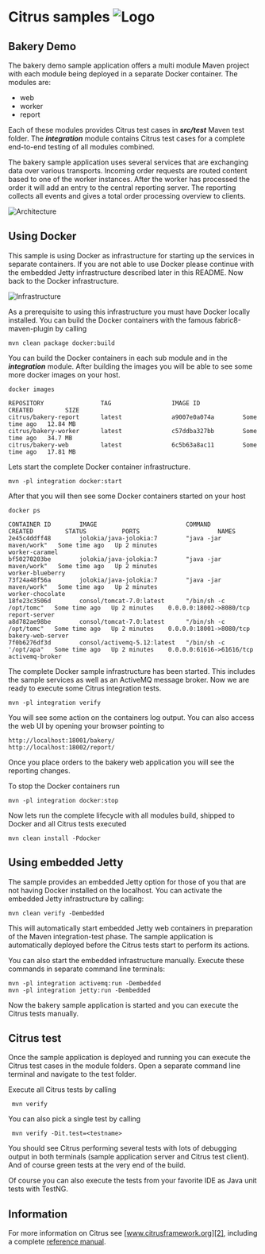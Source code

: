Citrus samples ![Logo][1]
==============

Bakery Demo
---------

The bakery demo sample application offers a multi module Maven project with each module being deployed in a separate
Docker container. The modules are:

* web
* worker
* report

Each of these modules provides Citrus test cases in ***src/test*** Maven test folder. The ***integration*** module contains Citrus
test cases for a complete end-to-end testing of all modules combined.

The bakery sample application uses several services that are exchanging data over various transports. Incoming order requests are routed content based
to one of the worker instances. After the worker has processed the order it will add an entry to the central reporting server. The reporting collects
all events and gives a total order processing overview to clients.

![Architecture](src/images/architecture.png)

Using Docker
---------

This sample is using Docker as infrastructure for starting up the services in separate containers. If you are not able to use Docker please
continue with the embedded Jetty infrastructure described later in this README. Now back to the Docker infrastructure.

![Infrastructure](src/images/infrastructure.png)

As a prerequisite to using this infrastructure you must have Docker locally installed. You can build the Docker containers 
with the famous fabric8-maven-plugin by calling

```
mvn clean package docker:build
```

You can build the Docker containers in each sub module and in the ***integration*** module. After building the images
you will be able to see some more docker images on your host.

```
docker images

REPOSITORY                TAG                 IMAGE ID            CREATED         SIZE
citrus/bakery-report      latest              a9007e0a074a        Some time ago   12.84 MB
citrus/bakery-worker      latest              c57ddba327bb        Some time ago   34.7 MB
citrus/bakery-web         latest              6c5b63a8ac11        Some time ago   17.81 MB
```

Lets start the complete Docker container infrastructure.

```
mvn -pl integration docker:start
```

After that you will then see some Docker containers started on your host

```
docker ps

CONTAINER ID        IMAGE                         COMMAND                  CREATED         STATUS          PORTS                      NAMES
2e45c4ddff48        jolokia/java-jolokia:7        "java -jar maven/work"   Some time ago   Up 2 minutes                               worker-caramel
bf50270203be        jolokia/java-jolokia:7        "java -jar maven/work"   Some time ago   Up 2 minutes                               worker-blueberry
73f24a48f56a        jolokia/java-jolokia:7        "java -jar maven/work"   Some time ago   Up 2 minutes                               worker-chocolate
18fe23c3506d        consol/tomcat-7.0:latest      "/bin/sh -c /opt/tomc"   Some time ago   Up 2 minutes    0.0.0.0:18002->8080/tcp    report-server
a8d782ae98be        consol/tomcat-7.0:latest      "/bin/sh -c /opt/tomc"   Some time ago   Up 2 minutes    0.0.0.0:18001->8080/tcp    bakery-web-server
7f0b6276df3d        consol/activemq-5.12:latest   "/bin/sh -c '/opt/apa"   Some time ago   Up 2 minutes    0.0.0.0:61616->61616/tcp   activemq-broker
```

The complete Docker sample infrastructure has been started. This includes the sample services as well as an ActiveMQ 
message broker. Now we are ready to execute some Citrus integration tests.

```
mvn -pl integration verify
```

You will see some action on the containers log output. You can also access the web UI by opening your browser pointing to

```
http://localhost:18001/bakery/
http://localhost:18002/report/
```

Once you place orders to the bakery web application you will see the reporting changes.

To stop the Docker containers run

```
mvn -pl integration docker:stop
```

Now lets run the complete lifecycle with all modules build, shipped to Docker and all Citrus tests executed

```
mvn clean install -Pdocker
```

Using embedded Jetty
---------

The sample provides an embedded Jetty option for those of you that are not having Docker installed on the localhost. You can activate
the embedded Jetty infrastructure by calling:

```
mvn clean verify -Dembedded
```

This will automatically start embedded Jetty web containers in preparation of the Maven integration-test phase. The sample application is
automatically deployed before the Citrus tests start to perform its actions.

You can also start the embedded infrastructure manually. Execute these commands in separate command line terminals:

```
mvn -pl integration activemq:run -Dembedded
mvn -pl integration jetty:run -Dembedded
```

Now the bakery sample application is started and you can execute the Citrus tests manually.

Citrus test
---------

Once the sample application is deployed and running you can execute the Citrus test cases in the module folders.
Open a separate command line terminal and navigate to the test folder.

Execute all Citrus tests by calling

     mvn verify

You can also pick a single test by calling

     mvn verify -Dit.test=<testname>

You should see Citrus performing several tests with lots of debugging output in both terminals (sample application server
and Citrus test client). And of course green tests at the very end of the build.

Of course you can also execute the tests from your favorite IDE as Java unit tests with TestNG.

Information
---------

For more information on Citrus see [www.citrusframework.org][2], including
a complete [reference manual][3].

 [1]: https://citrusframework.org/img/brand-logo.png "Citrus"
 [2]: https://citrusframework.org
 [3]: https://citrusframework.org/reference/html/
